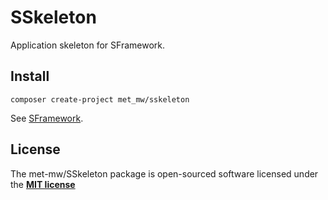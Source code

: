 # SSkeleton
Application skeleton for SFramework.

## Install
```
composer create-project met_mw/sskeleton
```

See [SFramework](https://github.com/met-mw/SFramework).

## License
The met-mw/SSkeleton package is open-sourced software licensed under the **[MIT license](https://opensource.org/licenses/MIT)**